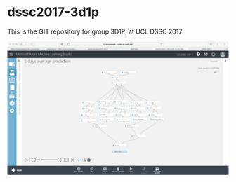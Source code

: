 # dssc2017-3d1p

This is the GIT repository for group 3D1P, at UCL DSSC 2017

![Alt text](/screenshots/screenshot1.png?raw=true "Azure Workspace")